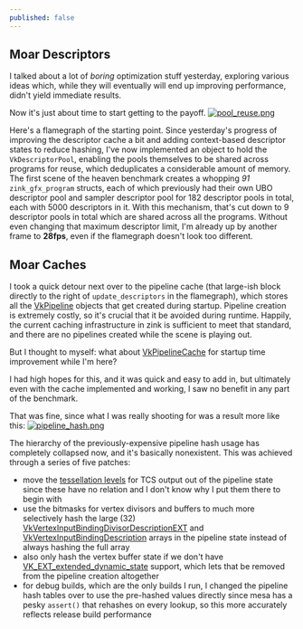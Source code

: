 ```yaml
---
published: false
---
```

## Moar Descriptors

I talked about a lot of *boring* optimization stuff yesterday, exploring various ideas which, while they will eventually will end up improving performance, didn't yield immediate results.

Now it's just about time to start getting to the payoff.
[![pool_reuse.png]({{site.url}}/assets/desc_profiling1/pool_reuse.png)]({{site.url}}/assets/desc_profiling1/pool_reuse.png)

Here's a flamegraph of the starting point. Since yesterday's progress of improving the descriptor cache a bit and adding context-based descriptor states to reduce hashing, I've now implemented an object to hold the `VkDescriptorPool`, enabling the pools themselves to be shared across programs for reuse, which deduplicates a considerable amount of memory. The first scene of the heaven benchmark creates a whopping *91* `zink_gfx_program` structs, each of which previously had their own UBO descriptor pool and sampler descriptor pool for 182 descriptor pools in total, each with 5000 descriptors in it. With this mechanism, that's cut down to 9 descriptor pools in total which are shared across all the programs. Without even changing that maximum descriptor limit, I'm already up by another frame to **28fps**, even if the flamegraph doesn't look too different.

## Moar Caches
I took a quick detour next over to the pipeline cache (that large-ish block directly to the right of `update_descriptors` in the flamegraph), which stores all the [VkPipeline](https://www.khronos.org/registry/vulkan/specs/1.2-extensions/man/html/VkPipeline.html) objects that get created during startup. Pipeline creation is extremely costly, so it's crucial that it be avoided during runtime. Happily, the current caching infrastructure in zink is sufficient to meet that standard, and there are no pipelines created while the scene is playing out.

But I thought to myself: what about [VkPipelineCache](https://www.khronos.org/registry/vulkan/specs/1.2-extensions/man/html/VkPipelineCache.html) for startup time improvement while I'm here?

I had high hopes for this, and it was quick and easy to add in, but ultimately even with the cache implemented and working, I saw no benefit in any part of the benchmark.

That was fine, since what I was really shooting for was a result more like this:
[![pipeline_hash.png]({{site.url}}/assets/desc_profiling1/pipeline_hash.png)]({{site.url}}/assets/desc_profiling1/pipeline_hash.png)

The hierarchy of the previously-expensive pipeline hash usage has completely collapsed now, and it's basically nonexistent. This was achieved through a series of five patches:
* move the [tessellation levels](https://www.khronos.org/opengl/wiki/Tessellation_Control_Shader#Built-in_outputs) for TCS output out of the pipeline state since these have no relation and I don't know why I put them there to begin with
* use the bitmasks for vertex divisors and buffers to much more selectively hash the large (32) [VkVertexInputBindingDivisorDescriptionEXT](https://www.khronos.org/registry/vulkan/specs/1.2-extensions/man/html/VkVertexInputBindingDivisorDescriptionEXT.html) and [VkVertexInputBindingDescription](https://www.khronos.org/registry/vulkan/specs/1.2-extensions/man/html/VkVertexInputBindingDescription.html) arrays in the pipeline state instead of always hashing the full array
* also only hash the vertex buffer state if we don't have [VK_EXT_extended_dynamic_state](https://www.khronos.org/registry/vulkan/specs/1.2-extensions/man/html/VK_EXT_extended_dynamic_state.html) support, which lets that be removed from the pipeline creation altogether
* for debug builds, which are the only builds I run, I changed the pipeline hash tables over to use the pre-hashed values directly since mesa has a pesky `assert()` that rehashes on every lookup, so this more accurately reflects release build performance